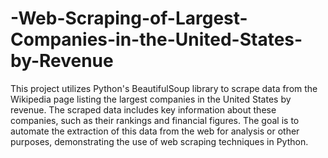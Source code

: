 # -Web-Scraping-of-Largest-Companies-in-the-United-States-by-Revenue

This project utilizes Python's BeautifulSoup library to scrape data from the Wikipedia page listing the largest companies in the United States by revenue. The scraped data includes key information about these companies, such as their rankings and financial figures. The goal is to automate the extraction of this data from the web for analysis or other purposes, demonstrating the use of web scraping techniques in Python.
